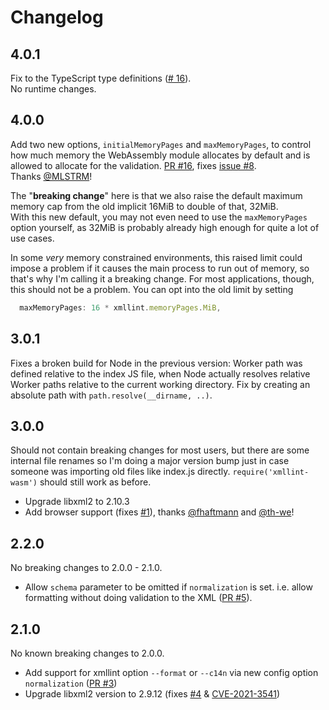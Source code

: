 # Changelog

## 4.0.1

Fix to the TypeScript type definitions ([# 16](https://github.com/noppa/xmllint-wasm/issues/16)).  
No runtime changes.

## 4.0.0

Add two new options, `initialMemoryPages` and `maxMemoryPages`, to control
how much memory the WebAssembly module allocates by default and is allowed
to allocate for the validation. 
[PR #16](https://github.com/noppa/xmllint-wasm/pull/13),
fixes [issue #8](https://github.com/noppa/xmllint-wasm/issues/8).  
Thanks [@MLSTRM](https://github.com/MLSTRM)!

The "**breaking change**" here is that we also raise the default maximum
memory cap from the old implicit 16MiB to double of that, 32MiB.  
With this new default, you may not even need to use the `maxMemoryPages` option
yourself, as 32MiB is probably already high enough for quite a lot of use cases.

In some _very_ memory constrained environments, this raised limit could impose
a problem if it causes the main process to run out of memory, so that's why
I'm calling it a breaking change. For most applications, though, this should
not be a problem. You can opt into the old limit by setting
```javascript
  maxMemoryPages: 16 * xmllint.memoryPages.MiB,
```

## 3.0.1

Fixes a broken build for Node in the previous version: Worker path
was defined relative to the index JS file, when Node actually resolves
relative Worker paths relative to the current working directory.
Fix by creating an absolute path with `path.resolve(__dirname, ..)`.

## 3.0.0

Should not contain breaking changes for most users, but there are
some internal file renames so I'm doing a major version bump just
in case someone was importing old files like index.js directly. 
`require('xmllint-wasm')` should still work as before.

* Upgrade libxml2 to 2.10.3
* Add browser support (fixes [#1](https://github.com/noppa/xmllint-wasm/issues/1)),
  thanks [@fhaftmann](https://github.com/fhaftmann) and [@th-we](https://github.com/th-we)!

## 2.2.0

No breaking changes to 2.0.0 - 2.1.0.

* Allow `schema` parameter to be omitted if `normalization` is set. i.e. allow
  formatting without doing validation to the XML ([PR #5](https://github.com/noppa/xmllint-wasm/pull/5)).

## 2.1.0

No known breaking changes to 2.0.0.

* Add support for xmllint option `--format` or `--c14n` via new config option
  `normalization` ([PR #3](https://github.com/noppa/xmllint-wasm/pull/3))
* Upgrade libxml2 version to 2.9.12 (fixes [#4](https://github.com/noppa/xmllint-wasm/issues/4) &
  [CVE-2021-3541](https://gitlab.gnome.org/GNOME/libxml2/-/commit/8598060bacada41a0eb09d95c97744ff4e428f8e))


